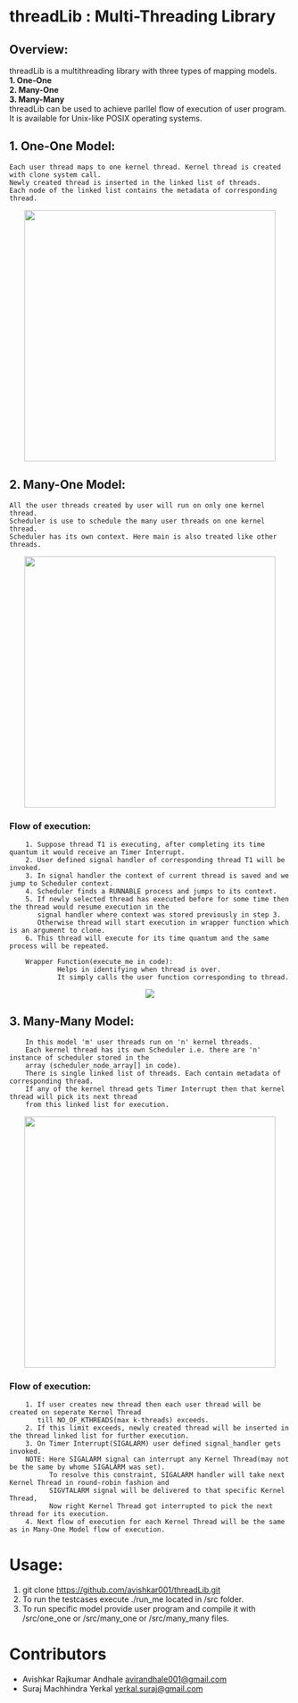 # threadLib : Multi-Threading Library

## Overview:
threadLib is a multithreading library with three types of mapping models.</br>
**1. One-One**</br>
**2. Many-One**</br>
**3. Many-Many**</br>
threadLib can be used to achieve parllel flow of execution of user program. It is available for Unix-like POSIX operating systems.


## 1. One-One Model:
    Each user thread maps to one kernel thread. Kernel thread is created with clone system call.
    Newly created thread is inserted in the linked list of threads. 
    Each node of the linked list contains the metadata of corresponding thread.

<p align="center">
  <img 
    width="450"
    height="450"
    src="https://user-images.githubusercontent.com/61696982/167251262-0fa23612-5db8-4e1a-9fea-f6c9c21444a4.png"
  >
</p>


## 2. Many-One Model:
    All the user threads created by user will run on only one kernel thread.
    Scheduler is use to schedule the many user threads on one kernel thread. 
    Scheduler has its own context. Here main is also treated like other threads.

<p align="center">
  <img 
    align="center"
    width="450"
    height="450"
    src="https://user-images.githubusercontent.com/61696982/167251431-e1ead0ea-c334-43fa-8823-59a7de440e68.png"
  >
</p>

### Flow of execution:
        1. Suppose thread T1 is executing, after completing its time quantum it would receive an Timer Interrupt.
        2. User defined signal handler of corresponding thread T1 will be invoked.
        3. In signal handler the context of current thread is saved and we jump to Scheduler context.
        4. Scheduler finds a RUNNABLE process and jumps to its context.
        5. If newly selected thread has executed before for some time then the thread would resume execution in the 
           signal handler where context was stored previously in step 3. 
           Otherwise thread will start execution in wrapper function which is an argument to clone.
        6. This thread will execute for its time quantum and the same process will be repeated.

        Wrapper Function(execute_me in code):
                Helps in identifying when thread is over. 
                It simply calls the user function corresponding to thread.

<p align="center">
  <img 
    align="center"
    src="https://user-images.githubusercontent.com/61696982/167254634-64a9ec32-aee4-4fb6-872f-791a25db91a9.png"
  >
</p>


## 3. Many-Many Model:
        In this model 'm' user threads run on 'n' kernel threads.
        Each kernel thread has its own Scheduler i.e. there are 'n' instance of scheduler stored in the
        array (scheduler_node_array[] in code).
        There is single linked list of threads. Each contain metadata of corresponding thread. 
        If any of the kernel thread gets Timer Interrupt then that kernel thread will pick its next thread 
        from this linked list for execution.

<p align="center">
  <img 
    align="center"
    width="450"
    height="450"
    src="https://user-images.githubusercontent.com/61696982/167254772-a567c1b1-cd0f-4786-b580-33a372374499.png"
  >
</p>

### Flow of execution:
        1. If user creates new thread then each user thread will be created on seperate Kernel Thread 
           till NO_OF_KTHREADS(max k-threads) exceeds.
        2. If this limit exceeds, newly created thread will be inserted in the thread linked list for further execution.
        3. On Timer Interrupt(SIGALARM) user defined signal_handler gets invoked.
        NOTE: Here SIGALARM signal can interrupt any Kernel Thread(may not be the same by whome SIGALARM was set).
              To resolve this constraint, SIGALARM handler will take next Kernel Thread in round-robin fashion and 
              SIGVTALARM signal will be delivered to that specific Kernel Thread, 
              Now right Kernel Thread got interrupted to pick the next thread for its execution.
        4. Next flow of execution for each Kernel Thread will be the same as in Many-One Model flow of execution. 

# Usage:
1. git clone https://github.com/avishkar001/threadLib.git
2. To run the testcases execute ./run_me located in /src folder.
3. To run specific model provide user program and compile it with /src/one_one or /src/many_one 
   or /src/many_many files.


# Contributors
- Avishkar Rajkumar Andhale <avirandhale001@gmail.com>
- Suraj Machhindra Yerkal   <yerkal.suraj@gmail.com>
